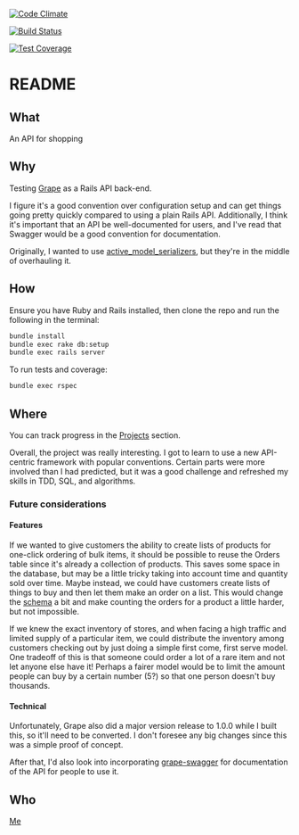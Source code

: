 [![Code Climate](https://codeclimate.com/github/dijonkitchen/shopping-api/badges/gpa.svg)](https://codeclimate.com/github/dijonkitchen/shopping-api)

[![Build Status](https://travis-ci.org/dijonkitchen/shopping-api.svg?branch=master)](https://travis-ci.org/dijonkitchen/shopping-api)

[![Test Coverage](https://codeclimate.com/github/dijonkitchen/shopping-api/badges/coverage.svg)](https://codeclimate.com/github/dijonkitchen/shopping-api/coverage)

# README

## What

An API for shopping

## Why

Testing [Grape](https://github.com/ruby-grape/grape/blob/v0.19.2/README.md) as a Rails API back-end.

I figure it's a good convention over configuration setup and can get things going pretty quickly compared to using a plain Rails API. Additionally, I think it's important that an API be well-documented for users, and I've read that Swagger would be a good convention for documentation.

Originally, I wanted to use [active_model_serializers](https://github.com/rails-api/active_model_serializers), but they're in the middle of overhauling it.

## How

Ensure you have Ruby and Rails installed, then clone the repo and run the following in the terminal:

```sh
bundle install
bundle exec rake db:setup
bundle exec rails server
```

To run tests and coverage:
```sh
bundle exec rspec
```

## Where

You can track progress in the [Projects](https://github.com/dijonkitchen/shopping-api/projects) section.

Overall, the project was really interesting. I got to learn to use a new API-centric framework with popular conventions. Certain parts were more involved than I had predicted, but it was a good challenge and refreshed my skills in TDD, SQL, and algorithms.

### Future considerations

#### Features

If we wanted to give customers the ability to create lists of products for one-click ordering of bulk items, it should be possible to reuse the Orders table since it's already a collection of products. This saves some space in the database, but may be a little tricky taking into account time and quantity sold over time. Maybe instead, we could have customers create lists of things to buy and then let them make an order on a list. This would change the [schema](https://github.com/dijonkitchen/shopping-api/blob/master/db/schema.png) a bit and make counting the orders for a product a little harder, but not impossible.

If we knew the exact inventory of stores, and when facing a high traffic and limited supply of a particular item, we could distribute the inventory among customers checking out by just doing a simple first come, first serve model. One tradeoff of this is that someone could order a lot of a rare item and not let anyone else have it! Perhaps a fairer model would be to limit the amount people can buy by a certain number (5?) so that one person doesn't buy thousands.

#### Technical

Unfortunately, Grape also did a major version release to 1.0.0 while I built this, so it'll need to be converted. I don't foresee any big changes since this was a simple proof of concept.

After that, I'd also look into incorporating [grape-swagger](https://github.com/ruby-grape/grape-swagger) for documentation of the API for people to use it.

## Who

[Me](https://www.linkedin.com/in/jonathanschen/)

